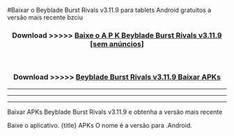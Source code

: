 #Baixar o Beyblade Burst Rivals v3.11.9  para tablets Android gratuitos a versão mais recente bzciu


<div align="center">
<h3>Download >>>>> <a href="https://pt-web.web.app/?pt= Beyblade Burst Rivals v3.11.9">Baixe o A P K Beyblade Burst Rivals v3.11.9 [sem anúncios]</a></h3><br>

<h3>Download >>>>> <a href="https://pt-web.web.app/?pt= Beyblade Burst Rivals v3.11.9">Beyblade Burst Rivals v3.11.9 Baixar APKs</a></h3>
</div>

----------------------------------------------------------

----------------------------------------------------------

----------------------------------------------------------

Baixar APKs Beyblade Burst Rivals v3.11.9 e obtenha a versão mais recente

Baixe o aplicativo. {title} APKs O nome é a versão para .Android.


